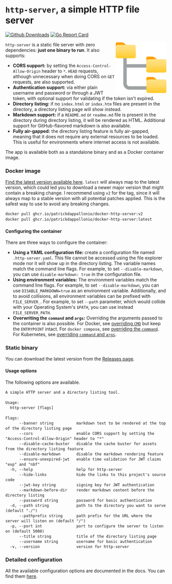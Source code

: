 # `http-server`, a simple HTTP file server

[![Github Downloads](https://img.shields.io/github/downloads/patrickdappollonio/http-server/total?color=orange&label=github%20downloads)](https://github.com/patrickdappollonio/http-server/releases)
[![Go Report Card](https://goreportcard.com/badge/github.com/patrickdappollonio/http-server)](https://goreportcard.com/report/github.com/patrickdappollonio/http-server)

<img src="internal/server/assets/file-server.svg" width="160" align="right" /> `http-server` is a static file server with zero dependencies: **just one binary to run**. It also supports:

* **CORS support:** by setting the `Access-Control-Allow-Origin` header to `*`. `HEAD` requests, although unnecessary when doing CORS on `GET` requests, are also supported.
* **Authentication support:** via either plain username and password or through a JWT token, with optional support for validating if the token isn't expired.
* **Directory listing:** if no `index.html` or `index.htm` files are present in the directory, a directory listing page will show instead.
* **Markdown support:** if a `README.md` or `readme.md` file is present in the directory during directory listing, it will be rendered as HTML. Additional support for GitHub-flavored markdown is also available.
* **Fully air-gapped:** the directory listing feature is fully air-gapped, meaning that it does not require any external resources to be loaded. This is useful for environments where internet access is not available.

The app is available both as a standalone binary and as a Docker container image.

### Docker image

[Find the latest version available here](https://github.com/users/patrickdappollonio/packages/container/package/docker-http-server). `latest` will always map to the latest version, which could led you to download a newer major version that might contain a breaking change. I recommend using `v2` for the tag, since it will always map to a stable version with all potential patches applied. This is the safest way to use to avoid any breaking changes.

```bash
docker pull ghcr.io/patrickdappollonio/docker-http-server:v2
docker pull ghcr.io/patrickdappollonio/docker-http-server:latest
```

#### Configuring the container

There are three ways to configure the container:

* **Using a YAML configuration file:** create a configuration file named `.http-server.yaml`. This file cannot be accessed using the file explorer mode nor it will show up in the directory listing. The variable names match the command line flags. For example, to set `--disable-markdown`, you can use `disable-markdown: true` in the configuration file.
* **Using environment variables:** The environment variables match the command line flags. For example, to set `--disable-markdown`, you can use `DISABLE_MARKDOWN=true` as an environment variable. Additionally, and to avoid collisions, all environment variables can be prefixed with `FILE_SERVER_`. For example, to set `--path` parameter, which would collide with your Operating System's `$PATH`, you can use instead `FILE_SERVER_PATH`.
* **Overwriting the `command` and `args`:** Overriding the arguments passed to the container is also possible. For Docker, see [overriding `CMD`](https://docs.docker.com/engine/reference/run/#cmd-default-command-or-options) but keep the `ENTRYPOINT` intact. For `docker compose`, see [overriding the `command`](https://docs.docker.com/compose/compose-file/#command). For Kubernetes, see [overriding `command` and `args`](https://kubernetes.io/docs/tasks/inject-data-application/define-command-argument-container/).

### Static binary

You can download the latest version from the [Releases page](https://github.com/patrickdappollonio/http-server/releases).

#### Usage options

The following options are available.

```text
A simple HTTP server and a directory listing tool.

Usage:
  http-server [flags]

Flags:
      --banner string          markdown text to be rendered at the top of the directory listing page
      --cors                   enable CORS support by setting the "Access-Control-Allow-Origin" header to "*"
      --disable-cache-buster   disable the cache buster for assets from the directory listing feature
      --disable-markdown       disable the markdown rendering feature
      --ensure-unexpired-jwt   enable time validation for JWT claims "exp" and "nbf"
  -h, --help                   help for http-server
      --hide-links             hide the links to this project's source code
      --jwt-key string         signing key for JWT authentication
      --markdown-before-dir    render markdown content before the directory listing
      --password string        password for basic authentication
  -d, --path string            path to the directory you want to serve (default "./")
      --pathprefix string      path prefix for the URL where the server will listen on (default "/")
  -p, --port int               port to configure the server to listen on (default 5000)
      --title string           title of the directory listing page
      --username string        username for basic authentication
  -v, --version                version for http-server
```

### Detailed configuration

All the available configuration options are documented in the docs. You can find them [here](docs/).
